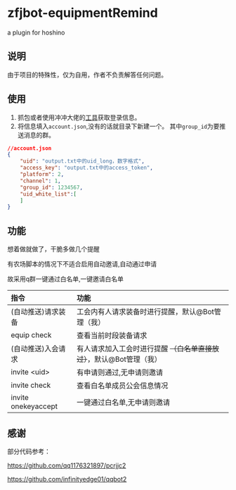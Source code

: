 # zfjbot-equipmentRemind

a plugin for hoshino

## 说明

由于项目的特殊性，仅为自用，作者不负责解答任何问题。

## 使用

1. 抓包或者使用冲冲大佬的[工具](https://github.com/qq1176321897/pcrjjc2)获取登录信息。
2. 将信息填入`account.json`,没有的话就目录下新建一个。
其中`group_id`为要推送消息的群。

```json
//account.json
{
    "uid": "output.txt中的uid_long，数字格式",
    "access_key": "output.txt中的access_token",
    "platform": 2,
    "channel": 1,
    "group_id": 1234567,
    "uid_white_list":[
    ]
}
```

## 功能

想着做就做了，干脆多做几个提醒

有农场脚本的情况下不适合启用自动邀请,自动通过申请

故采用q群一键通过白名单,一键邀请白名单


| 指令 | 功能 |
| :- | :- |
| (自动推送)请求装备 | 工会内有人请求装备时进行提醒，默认@Bot管理（我） |
| equip check | 查看当前时段装备请求 |
| (自动推送)入会请求 | 有人请求加入工会时进行提醒 ~~（白名单直接放过）~~，默认@Bot管理（我） |
| invite \<uid> | 有申请则通过,无申请则邀请 |
| invite check | 查看白名单成员公会信息情况 |
| invite onekeyaccept | 一键通过白名单,无申请则邀请 |

## 感谢

部分代码参考：

<https://github.com/qq1176321897/pcrjjc2>

<https://github.com/infinityedge01/qqbot2>